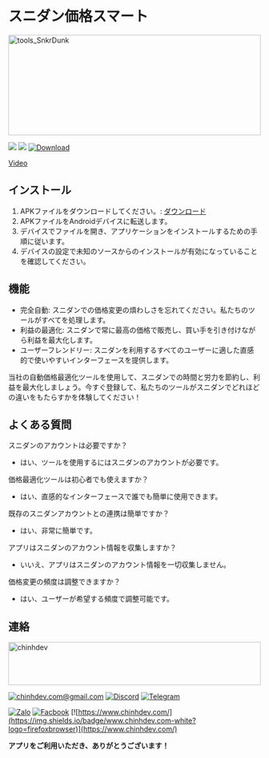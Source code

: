 # スニダン価格スマート

<img src="https://github.com/user-attachments/assets/e0bbfb2d-5ced-455d-ab2e-bfae0307f981" alt="tools_SnkrDunk" width="100%" height="200"/>

[![](https://img.shields.io/badge/Android-white?logo=android)]() [![](https://img.shields.io/badge/dynamic/json?url=https%3A%2F%2Fapi.github.com%2Frepos%2Fchinhdev-git%2FSnkrDunkTools-Download%2Freleases&query=%24.[%3A1].tag_name&label=Version)](https://github.com/chinhdev-git/SnkrDunkTools-Download/releases/tag/2.0.6) [![Download](https://img.shields.io/badge/Download-apk-blue)](https://github.com/chinhdev-git/SnkrDunkTools-Download/releases/latest/download/app-release.apk)

[Video](https://github.com/user-attachments/assets/2400f67d-7878-4723-8fa1-ee1889b12958)

## インストール
1. APKファイルをダウンロードしてください。: [ダウンロード](https://github.com/chinhdev-git/SnkrDunkTools-Download/releases/latest/download/app-release.apk)
2. APKファイルをAndroidデバイスに転送します。
3. デバイスでファイルを開き、アプリケーションをインストールするための手順に従います。
4. デバイスの設定で未知のソースからのインストールが有効になっていることを確認してください。

## 機能
- 完全自動: スニダンでの価格変更の煩わしさを忘れてください。私たちのツールがすべてを処理します。
- 利益の最適化: スニダンで常に最高の価格で販売し、買い手を引き付けながら利益を最大化します。
- ユーザーフレンドリー: スニダンを利用するすべてのユーザーに適した直感的で使いやすいインターフェースを提供します。

当社の自動価格最適化ツールを使用して、スニダンでの時間と労力を節約し、利益を最大化しましょう。今すぐ登録して、私たちのツールがスニダンでどれほどの違いをもたらすかを体験してください！

## よくある質問
スニダンのアカウントは必要ですか？
- はい、ツールを使用するにはスニダンのアカウントが必要です。

価格最適化ツールは初心者でも使えますか？
- はい、直感的なインターフェースで誰でも簡単に使用できます。

既存のスニダンアカウントとの連携は簡単ですか？
- はい、非常に簡単です。

アプリはスニダンのアカウント情報を収集しますか？
- いいえ、アプリはスニダンのアカウント情報を一切収集しません。

価格変更の頻度は調整できますか？
- はい、ユーザーが希望する頻度で調整可能です。

## 連絡

<img src="https://github.com/user-attachments/assets/9608896f-4798-459e-80a2-fe928448214a" alt="chinhdev" width="100%" height="86"/>

[![chinhdev.com@gmail.com](https://img.shields.io/badge/Email-white?logo=gmail)](mailto:chinhdev.com@gmail.com)
[![Discord](https://img.shields.io/badge/Discord-white?logo=discord)](https://discord.gg/Qc4t3FS58u)
[![Telegram](https://img.shields.io/badge/Telegram-white?logo=telegram)](https://t.me/chinhdev)

[![Zalo](https://img.shields.io/badge/Zalo-white?logo=zalo&logoColor=%230866FF)](https://zalo.me/0969292868)
[![Facbook](https://img.shields.io/badge/Facebook-white?logo=facebook&logoColor=%230866FF)](https://www.facebook.com/chinhdevcom/)
[![https://www.chinhdev.com/](https://img.shields.io/badge/www.chinhdev.com-white?logo=firefoxbrowser)](https://www.chinhdev.com/)

**アプリをご利用いただき、ありがとうございます！**
